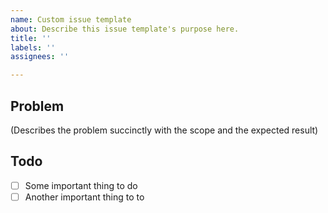 ```yaml
---
name: Custom issue template
about: Describe this issue template's purpose here.
title: ''
labels: ''
assignees: ''

---
```


## Problem

(Describes the problem succinctly with the scope and the expected result)

## Todo
* [ ] Some important thing to do
* [ ] Another important thing to to
